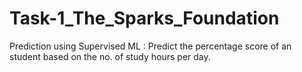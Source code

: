 # Task-1_The_Sparks_Foundation
Prediction using Supervised ML : Predict the percentage score of an student based on the no. of study hours per day.


